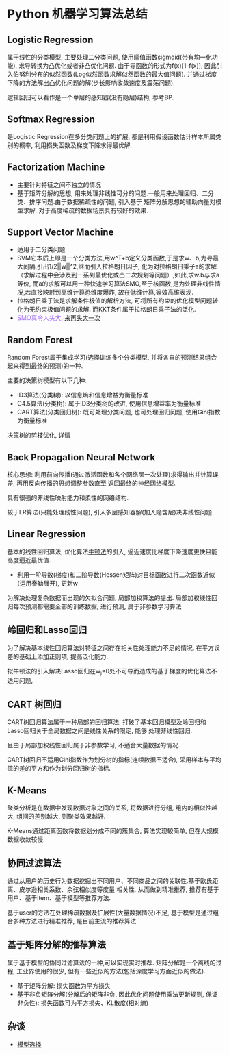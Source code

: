 # Python 机器学习算法总结

## Logistic Regression

属于线性的分类模型, 主要处理二分类问题, 使用阈值函数sigmoid(带有均一化功能), 求导转换为凸优化或者非凸优化问题. 
由于导函数的形式为f(x)[1-f(x)], 因此引入伯努利分布的似然函数(Log似然函数求解似然函数的最大值问题). 
并通过梯度下降的方法解出凸优化问题的解(步长影响收敛速度及震荡问题).

逻辑回归可以看作是一个单层的感知器(没有隐层)结构, 参考BP.

## Softmax Regression

是Logistic Regression在多分类问题上的扩展, 都是利用假设函数估计样本所属类别的概率, 利用损失函数及梯度下降求得最优解.

## Factorization Machine

- 主要针对特征之间不独立的情况
- 基于矩阵分解的思想, 用来处理非线性可分的问题.一般用来处理回归、二分类、排序问题.由于数据稀疏性的问题, 引入基于
矩阵分解思想的辅助向量对模型求解. 对于高度稀疏的数据场景具有较好的效果.

## Support Vector Machine

- 适用于二分类问题
- SVM它本质上即是一个分类方法,用w^T+b定义分类函数,于是求w、b,为寻最大间隔,引出1/2||w||^2,继而引入拉格朗日因子,
化为对拉格朗日乘子a的求解（求解过程中会涉及到一系列最优化或凸二次规划等问题）,如此,求w.b与求a等价,
而a的求解可以用一种快速学习算法SMO,至于核函数,是为处理非线性情况,若直接映射到高维计算恐维度爆炸,
故在低维计算,等效高维表现.
- 拉格朗日乘子法是求解条件极值的解析方法, 可将所有约束的优化模型问题转化为无约束极值问题的求解.
而KKT条件属于拉格朗日乘子法的泛化.
- <font color=#9F65F9>SMO真令人头大</font>, [来再头大一次](https://www.cnblogs.com/pinard/p/6111471.html)

## Random Forest

Random Forest属于集成学习(选择训练多个分类模型, 并将各自的预测结果组合起来得到最终的预测)的一种.

主要的决策树模型有以下几种:
- ID3算法(分类树): 以信息熵和信息增益为衡量标准
- C4.5算法(分类树): 属于ID3分类树的改进, 使用信息增益率为衡量标准
- CART算法(分类回归树): 既可处理分类问题, 也可处理回归问题, 使用Gini指数为衡量标准

决策树的剪枝优化, [详情](Part1-Classification/Chapter5-Random-Forest.md)

## Back Propagation Neural Network

核心思想: 利用前向传播(通过激活函数和各个网络层一次处理)求得输出并计算误差, 再用反向传播的思想调整参数直至
返回最终的神经网络模型.

具有很强的非线性映射能力和柔性的网络结构.

较于LR算法(只能处理线性问题), 引入多层感知器解(加入隐含层)决非线性问题.

## Linear Regression

基本的线性回归算法, 优化算法[牛顿法](https://blog.csdn.net/google19890102/article/details/41087931)的引入, 
逼近速度比梯度下降速度更快且能高度逼近最优值.
- 利用一阶导数(梯度)和二阶导数(Hessen矩阵)对目标函数进行二次函数近似(运用泰勒展开), 更新w

为解决处理复杂数据而出现的欠拟合问题, 局部加权算法的提出. 局部加权线性回归每次预测都需要全部的训练数据, 进行预测, 
属于非参数学习算法

## 岭回归和Lasso回归

为了解决基本线性回归算法对特征之间存在相关性处理能力不足的情况. 在平方误差的基础上添加正则项, 提高泛化能力.

拟牛顿法的引入解决Lasso回归在w<sub>j</sub>=0处不可导而造成的基于梯度的优化算法不适用问题, 

## CART 树回归

CART树回归算法属于一种局部的回归算法, 打破了基本回归模型及岭回归和Lasso回归关于全局数据之间是线性关系的限定, 能够
处理非线性回归.

且由于局部加权线性回归属于非参数学习, 不适合大量数据的情况.

CART树回归不适用Gini指数作为划分树的指标(连续数据不适合), 采用样本与平均值的差的平方和作为划分回归树的指标.

## K-Means

聚类分析是在数据中发现数据对象之间的关系, 将数据进行分组, 组内的相似性越大, 组间的差别越大, 则聚类效果越好.

K-Means通过距离函数将数据划分成不同的簇集合, 算法实现较简单, 但在大规模数据收敛较慢.

## 协同过滤算法

通过从用户的历史行为数据挖掘出不同用户、不同商品之间的关联性.基于欧氏距离、皮尔逊相关系数、余弦相似度等度量
相关性. 从而做到精准推荐, 推荐有基于用户、基于item、基于模型等推荐方法. 

基于user的方法在处理稀疏数据及扩展性(大量数据情况)不足, 基于模型是通过组合多种方法进行精准推荐,
是目前主流的推荐算法.

## 基于矩阵分解的推荐算法

属于基于模型的协同过滤算法的一种,可以实现实时推荐. 
矩阵分解是一个离线的过程, 工业界使用的很少, 但有一些近似的方法(包括深度学习方面近似的做法).
- 基于矩阵分解: 损失函数为平方损失
- 基于非负矩阵分解(分解后的矩阵非负, 因此优化问题使用乘法更新规则, 保证非负性): 损失函数可为平方损失、KL散度(相对熵)


## 杂谈

- [模型选择](MularGif/module%20choice.jpg)